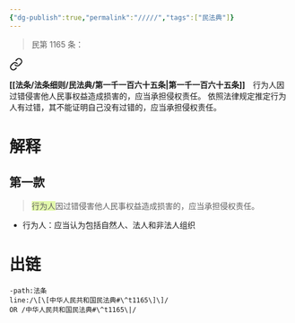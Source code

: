 ```yaml
---
{"dg-publish":true,"permalink":"/////","tags":["民法典"]}
---
```


>民第 1165 条：
<div class="transclusion internal-embed is-loaded"><a class="markdown-embed-link" href="/////#t1165" aria-label="Open link"><svg xmlns="http://www.w3.org/2000/svg" width="24" height="24" viewBox="0 0 24 24" fill="none" stroke="currentColor" stroke-width="2" stroke-linecap="round" stroke-linejoin="round" class="svg-icon lucide-link"><path d="M10 13a5 5 0 0 0 7.54.54l3-3a5 5 0 0 0-7.07-7.07l-1.72 1.71"></path><path d="M14 11a5 5 0 0 0-7.54-.54l-3 3a5 5 0 0 0 7.07 7.07l1.71-1.71"></path></svg></a><div class="markdown-embed">



**[[法条/法条细则/民法典/第一千一百六十五条\|第一千一百六十五条]]**　行为人因过错侵害他人民事权益造成损害的，应当承担侵权责任。
依照法律规定推定行为人有过错，其不能证明自己没有过错的，应当承担侵权责任。 

</div></div>

# 解释
## 第一款
><span style="background:rgba(205, 244, 105, 0.55)">行为人</span>因过错侵害他人民事权益造成损害的，应当承担侵权责任。
-  行为人：应当认为包括自然人、法人和非法人组织
# 出链
```query
-path:法条
line:/\[\[中华人民共和国民法典#\^t1165\]\]/
OR /中华人民共和国民法典#\^t1165\|/
```

